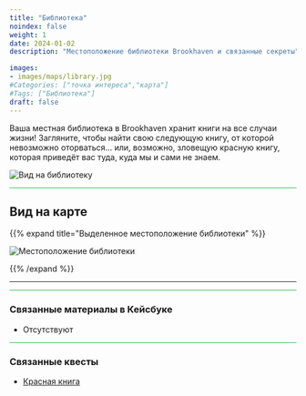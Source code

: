 ```yaml
---
title: "Библиотека"
noindex: false
weight: 1
date: 2024-01-02
description: "Местоположение библиотеки Brookhaven и связанные секреты"

images:
- images/maps/library.jpg
#Categories: ["точка интереса","карта"]
#Tags: ["Библиотека"]
draft: false
--- 
```


Ваша местная библиотека в Brookhaven хранит книги на все случаи жизни! Загляните, чтобы найти свою следующую книгу, от которой невозможно оторваться... или, возможно, зловещую красную книгу, которая приведёт вас туда, куда мы и сами не знаем.

![Вид на библиотеку](/images/maps/library.jpg)


<hr style="background-color: #28b44c" size=8>

## Вид на карте

{{% expand title="Выделенное местоположение библиотеки" %}}

![Местоположение библиотеки](/images/maps/library.png)

{{% /expand %}}

---

<hr style="background-color: #28b44c" size=8>

### Связанные материалы в Кейсбуке

- Отсутствуют

<hr style="background-color: #28b44c" size=8>

### Связанные квесты

- [Красная книга](lore/special_tools/the_red_book/)
